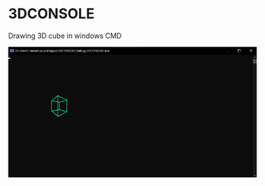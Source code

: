 # 3DCONSOLE
Drawing 3D cube in windows CMD

![Screenshot](https://github.com/freezak/3DCONSOLE/blob/master/blob/screenshot.png?raw=true)
